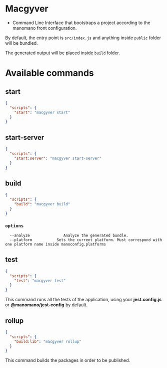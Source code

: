# Macgyver

- Command Line Interface that bootstraps a project according to the manomano front configuration.

By default, the entry point is `src/index.js` and anything inside `public` folder will be bundled.

The generated output will be placed inside `build` folder.

# Available commands

## start

```json
{
  "scripts": {
    "start": "macgyver start"
  }
}
```

## start-server

```json
{
  "scripts": {
    "start:server": "macgyver start-server"
  }
}
```

## build

```json
{
  "scripts": {
    "build": "macgyver build"
  }
}
```

### `options`

```
  --analyze               Analyze the generated bundle.
  --platform           Sets the current platform. Must correspond with one platform name inside manoconfig.platforms

```

## test

```json
{
  "scripts": {
    "test": "macgyver test"
  }
}
```

This command runs all the tests of the application, using your **jest.config.js** or **@manomano/jest-config** by default.

## rollup

```json
{
  "scripts": {
    "build:lib": "macgyver rollup"
  }
}
```

This command builds the packages in order to be published.
